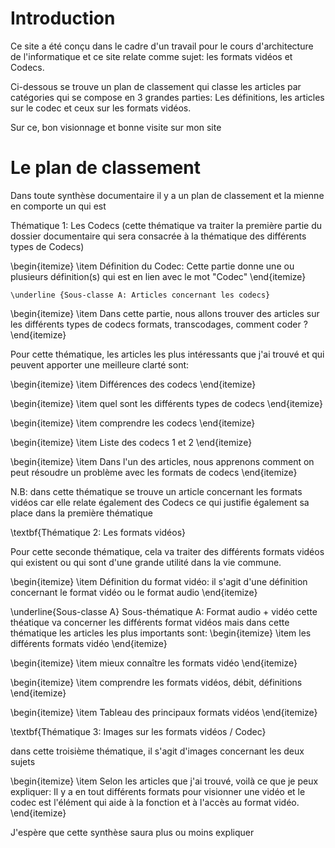 # Introduction 
 
 Ce site a été conçu dans le cadre d'un travail pour le cours d'architecture de l'informatique et ce site relate comme sujet: les formats vidéos et Codecs.

Ci-dessous se trouve un plan de classement qui classe les articles par catégories qui se compose en 3 grandes parties: Les définitions, les articles sur le codec et ceux sur les formats vidéos.

Sur ce, bon visionnage et bonne visite sur mon site

# Le plan de classement
Dans toute synthèse documentaire il y a un plan de classement et la mienne en comporte un qui est

Thématique 1: Les Codecs (cette thématique va traiter la première partie du dossier documentaire qui sera consacrée à la thématique des différents types de Codecs)

\begin{itemize}
    \item Définition du Codec: Cette partie donne une ou plusieurs définition(s) qui est en lien avec le mot "Codec"
\end{itemize}
    
    \underline {Sous-classe A: Articles concernant les codecs}
\begin{itemize}
    \item Dans cette partie, nous allons trouver des articles sur les différents types de codecs formats, transcodages, comment coder ?
\end{itemize}   

Pour cette thématique, les articles les plus intéressants que j'ai trouvé et qui peuvent apporter une meilleure clarté sont:

\begin{itemize}
    \item Différences des codecs
\end{itemize}


\begin{itemize}
    \item quel sont les différents types de codecs
\end{itemize}

\begin{itemize}
    \item comprendre les codecs
\end{itemize}

\begin{itemize}
    \item Liste des codecs 1 et 2
\end{itemize}

\begin{itemize}
    \item Dans l'un des articles, nous apprenons comment on peut résoudre un problème avec les formats de codecs
\end{itemize}

N.B: dans cette thématique se trouve un article concernant les formats vidéos car elle relate également des Codecs ce qui justifie également sa place dans la première thématique

\textbf{Thématique 2: Les formats vidéos}

Pour cette seconde thématique, cela va traiter des différents formats vidéos qui existent ou qui sont d'une grande utilité dans la vie commune. 

\begin{itemize}
    \item  Définition du format vidéo: il s'agit d'une définition concernant le format vidéo ou le format audio
\end{itemize}
        
\underline{Sous-classe A}
Sous-thématique A: Format audio + vidéo
cette théatique va concerner les différents format vidéos mais dans cette thématique les articles les plus importants sont:
\begin{itemize}
    \item les différents formats vidéo
\end{itemize}

\begin{itemize}
    \item mieux connaître les formats vidéo
\end{itemize}

\begin{itemize}
    \item comprendre les formats vidéos, débit, définitions
\end{itemize}

\begin{itemize}
    \item Tableau des principaux formats vidéos
\end{itemize}

\textbf{Thématique 3: Images sur les formats vidéos / Codec}

dans cette troisième thématique, il s'agit d'images concernant les deux sujets

\begin{itemize}
    \item Selon les articles que j'ai trouvé, voilà ce que je peux expliquer: Il y a en tout différents formats pour visionner une vidéo et le codec est l'élément qui aide à la fonction et à l'accès au format vidéo.
\end{itemize}


J'espère que cette synthèse saura plus ou moins expliquer
